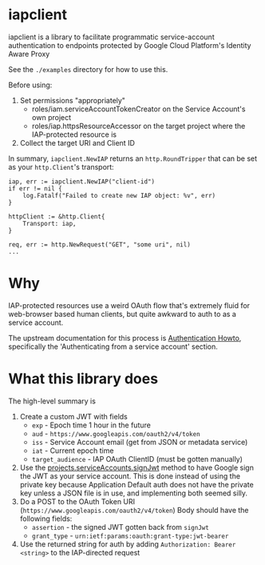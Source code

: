 # iapclient

iapclient is a library to facilitate programmatic service-account
authentication to endpoints protected by Google Cloud Platform's Identity Aware
Proxy

See the `./examples` directory for how to use this.

Before using:
1. Set permissions "appropriately"
   - roles/iam.serviceAccountTokenCreator on the Service Account's own project
   - roles/iap.httpsResourceAccessor on the target project where the
     IAP-protected resource is
1. Collect the target URI and Client ID

In summary, `iapclient.NewIAP` returns an `http.RoundTripper` that can be set
as your `http.Client`'s transport:
```
iap, err := iapclient.NewIAP("client-id")
if err != nil {
    log.Fatalf("Failed to create new IAP object: %v", err)
}

httpClient := &http.Client{
    Transport: iap,
}

req, err := http.NewRequest("GET", "some uri", nil)
...

```

# Why

IAP-protected resources use a weird OAuth flow that's extremely fluid for
web-browser based human clients, but quite awkward to auth to as a service
account.

The upstream documentation for this process is [Authentication Howto][1],
specifically the 'Authenticating from a service account' section.

# What this library does

The high-level summary is

1. Create a custom JWT with fields
   - `exp` - Epoch time 1 hour in the future
   - `aud` - `https://www.googleapis.com/oauth2/v4/token`
   - `iss` - Service Account email (get from JSON or metadata service)
   - `iat` - Current epoch time
   - `target_audience` - IAP OAuth ClientID (must be gotten manually)
1. Use the [projects.serviceAccounts.signJwt][2] method to have Google sign the
   JWT as your service account. This is done instead of using the private key
   because Application Default auth does not have the private key unless a JSON
   file is in use, and implementing both seemed silly.
1. Do a POST to the OAuth Token URI (`https://www.googleapis.com/oauth2/v4/token`)
   Body should have the following fields:
   - `assertion` - the signed JWT gotten back from `signJwt`
   - `grant_type` - `urn:ietf:params:oauth:grant-type:jwt-bearer`
1. Use the returned string for auth by adding `Authorization: Bearer <string>`
   to the IAP-directed request

[1]: https://cloud.google.com/iap/docs/authentication-howto
[2]: https://cloud.google.com/iam/reference/rest/v1/projects.serviceAccounts/signJwt

